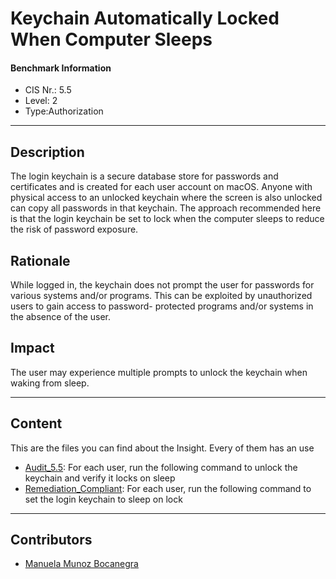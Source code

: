# Keychain Automatically Locked When Computer Sleeps
#### Benchmark Information
- CIS Nr.: 5.5
- Level: 2 
- Type:Authorization
------------------------
## Description

The login keychain is a secure database store for passwords and certificates and is created for each user account on macOS. Anyone with physical access to an unlocked keychain where the screen is also unlocked can copy all passwords in that keychain. The approach recommended here is that the login keychain be set to lock when the computer sleeps to reduce the risk of password exposure.

## Rationale

While logged in, the keychain does not prompt the user for passwords for various systems and/or programs. This can be exploited by unauthorized users to gain access to password- protected programs and/or systems in the absence of the user.

## Impact

The user may experience multiple prompts to unlock the keychain when waking from sleep.

---
## Content
This are the files you can find about the Insight. Every of them has an use 
* [Audit_5.5](https://github.com/apfelwerk/JamfProtectInsights/blob/main/AuthorizationType/CIS_5.5_Keychain%20Automatically%20Locked%20When%20Computer%20Sleeps/Audit_5.5.sh): For each user, run the following command to unlock the keychain and verify it locks on sleep
* [Remediation_Compliant](https://github.com/apfelwerk/JamfProtectInsights/blob/main/AuthorizationType/CIS_5.5_Keychain%20Automatically%20Locked%20When%20Computer%20Sleeps/Remediation_Compliant.sh): For each user, run the following command to set the login keychain to sleep on lock
------------------------------------------------------------------------------------------------------------------------------------------------------------------------------------------------------------------------------------------------------------------------------------------------------------------------------
## Contributors
* [Manuela Munoz Bocanegra](https://github.com/manuelamunoz)


